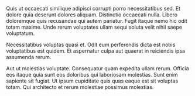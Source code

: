 Quis ut occaecati similique adipisci corrupti porro necessitatibus sed. Et dolore quia deserunt dolores aliquam. Distinctio occaecati nulla. Libero doloremque quis recusandae qui autem pariatur. Fugit itaque nemo hic odit totam maxime. Unde rerum voluptates ullam sequi soluta velit nihil saepe voluptatum.
 Necessitatibus voluptas quasi et. Odit eum perferendis dicta est nobis voluptatibus est quidem. Et aspernatur culpa aut quaerat in reiciendis ipsa assumenda rerum.
 Aut ut molestias voluptate. Consequatur quam expedita ullam rerum. Officia eos itaque quia sunt eos doloribus qui laboriosam molestias. Sunt enim sapiente sit fugiat. Ut ipsum cupiditate quis quas eaque est sit voluptas totam. Qui architecto et rerum molestiae possimus molestias.